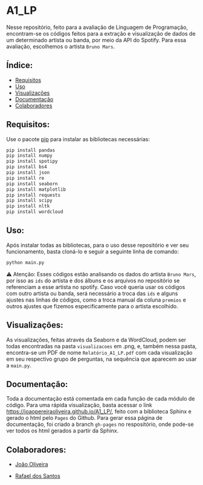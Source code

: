<h1>A1_LP</h1>

Nesse repositório, feito para a avaliação de Linguagem de Programação, encontram-se os códigos feitos para a extração e visualização de dados de um determinado artista ou banda, por meio da API do Spotify. Para essa avaliação, escolhemos o artista ``Bruno Mars``.

<h2>Índice:</h2>

   * [Requisitos](#requisitos)
   * [Uso](#uso)
   * [Visualizações](#visualizacoes)
   * [Documentação](#docs)
   * [Colaboradores](#equipe)

<h2 id=requisitos>Requisitos:</h2>

Use o pacote [pip](https://pip.pypa.io/en/stable/) para instalar as bibliotecas necessárias:

```bash
pip install pandas
pip install numpy
pip install spotipy
pip install bs4
pip install json
pip install re
pip install seaborn
pip install matplotlib
pip install requests
pip install scipy
pip install nltk
pip install wordcloud
```

<h2 id=uso>Uso:</h2>

Após instalar todas as bibliotecas, para o uso desse repositório e ver seu funcionamento, basta cloná-lo e seguir a seguinte linha de comando:

```bash
python main.py
```

⚠️ Atenção: Esses códigos estão analisando os dados do artista ``Bruno Mars``, por isso as ``ids`` do artista e dos álbuns e os arquivos no repositório se referenciam a esse artista no spotify. Caso você queria usar os códigos com outro artista ou banda, será necessário a troca das ``ids`` e alguns ajustes nas linhas de códigos, como a troca manual da coluna ``premios`` e outros ajustes que fizemos especificamente para o artista escolhido.

<h2 id=visualizacoes>Visualizações:</h2>

As visualizações, feitas através da Seaborn e da WordCloud, podem ser todas encontradas na pasta ``visualizacoes`` em .png, e, também nessa pasta, encontra-se um PDF de nome ``Relatório_A1_LP.pdf`` com cada visualização em seu respectivo grupo de perguntas, na sequência que aparecem ao usar a ``main.py``.


<h2 id=docs>Documentação:</h2>

Toda a documentação está comentada em cada função de cada módulo de código. Para uma rápida visualização, basta acessar o link https://joaopereiraoliveira.github.io/A1_LP/, feito com a biblioteca Sphinx e gerado o html pelo ```Pages``` do Github. Para gerar essa página de documentação, foi criado a branch ```gh-pages``` no respositório, onde pode-se ver todos os html gerados a partir da Sphinx.



<h2 id=equipe>Colaboradores:</h2>
  
  * [João Oliveira](https://github.com/JoaoPereiraOliveira)
  
  * [Rafael dos Santos](https://github.com/rafael1509)
